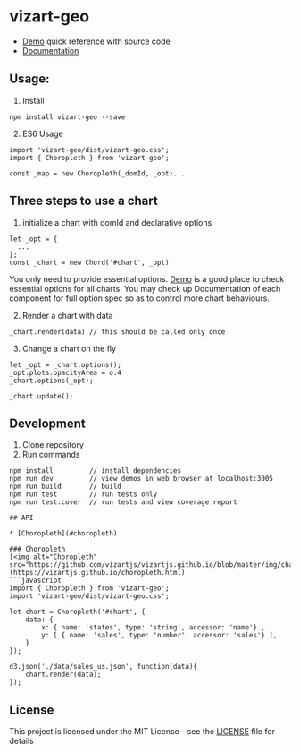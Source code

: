 # vizart-geo

* [Demo](https://vizartjs.github.io/demo.html) quick reference with source code
* [Documentation](https://github.com/VizArtJS/vizart-geo/wiki)



## Usage:

1. Install

```
npm install vizart-geo --save
```

2. ES6 Usage

```
import 'vizart-geo/dist/vizart-geo.css';
import { Choropleth } from 'vizart-geo';

const _map = new Choropleth(_domId, _opt)....
```

## Three steps to use a chart
1. initialize a chart with domId and declarative options
```
let _opt = {
  ...
};
const _chart = new Chord('#chart', _opt)
```
You only need to provide essential options. [Demo](https://vizartjs.github.io/demo.html) is a good place to check essential options for all charts. You may check up Documentation of each component for full option spec so as to control more chart behaviours.

2. Render a chart with data
```
_chart.render(data) // this should be called only once
```
3. Change a chart on the fly
```
let _opt = _chart.options();
_opt.plots.opacityArea = o.4
_chart.options(_opt);

_chart.update();
```


## Development
1. Clone repository
2. Run commands
```
npm install         // install dependencies
npm run dev         // view demos in web browser at localhost:3005
npm run build       // build
npm run test        // run tests only
npm run test:cover  // run tests and view coverage report

## API

* [Choropleth](#choropleth)

### Choropleth
[<img alt="Choropleth" src="https://github.com/vizartjs/vizartjs.github.io/blob/master/img/charts/choropleth.jpg">](https://vizartjs.github.io/choropleth.html)
```javascript
import { Choropleth } from 'vizart-geo';
import 'vizart-geo/dist/vizart-geo.css';

let chart = Choropleth('#chart', {
	data: {
		x: { name: 'states', type: 'string', accessor: 'name'} ,
		y: [ { name: 'sales', type: 'number', accessor: 'sales'} ],
	}
});

d3.json('./data/sales_us.json', function(data){
	chart.render(data);
});
```



## License

This project is licensed under the MIT License - see the [LICENSE](LICENSE) file for details
